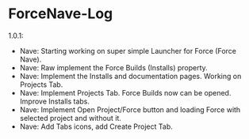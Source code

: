 # ForceNave-Log

1.0.1:   
   - Nave: Starting working on super simple Launcher for Force (Force Nave).   
   - Nave: Raw implement the Force Builds (Installs) property.   
   - Nave: Implement the Installs and documentation pages. Working on Projects Tab.   
   - Nave: Implement Projects Tab. Force Builds now can be opened. Improve Installs tabs.   
   - Nave: Implement Open Project/Force button and loading Force with selected project and without it.   
   - Nave: Add Tabs icons, add Create Project Tab.   

